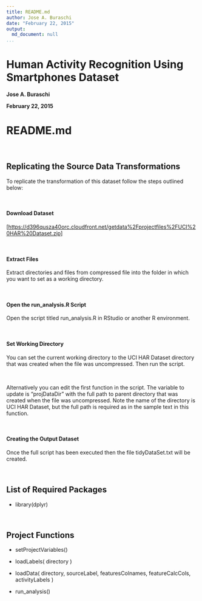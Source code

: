 ```yaml
---
title: README.md
author: Jose A. Buraschi
date: "February 22, 2015"
output:
  md_document: null
...
```


Human Activity Recognition Using Smartphones Dataset
====================================================

**Jose A. Buraschi**

**February 22, 2015**

README.md
=========

 

Replicating the Source Data Transformations 
--------------------------------------------

To replicate the transformation of this dataset follow the steps outlined below:

 

#### Download Dataset

[https://d396qusza40orc.cloudfront.net/getdata%2Fprojectfiles%2FUCI%20HAR%20Dataset.zip]

 

#### Extract Files

Extract directories and files from compressed file into the folder in which you
want to set as a working directory.

 

#### Open the run\_analysis.R Script

Open the script titled run\_analysis.R in RStudio or another R environment.

 

#### Set Working Directory

You can set the current working directory to the UCI HAR Dataset directory that
was created when the file was uncompressed.  Then run the script.

 

Alternatively you can edit the first function in the script.  The variable to
update is   “projDataDir” with the full path to parent directory that was
created when the file was uncompressed. Note the name of the directory is UCI
HAR Dataset, but the full path is required as in the sample text in this
function.

 

#### Creating the Output Dataset

Once the full script has been executed then the file tidyDataSet.txt will be
created.

 

List of Required Packages
-------------------------

-   library(dplyr)

 

Project Functions
-----------------

-   setProjectVariables()

-   loadLabels( directory )

-   loadData( directory, sourceLabel, featuresColnames, featureCalcCols,
    activityLabels )

-   run\_analysis()
